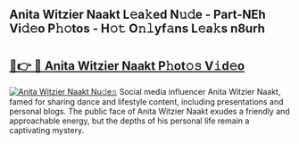 ## Anita Witzier Naakt L𝚎a𝚔ed N𝚞𝚍e - Part-NEh Vi𝚍𝚎o P𝚑𝚘tos - H𝚘𝚝 O𝚗𝚕yf𝚊ns L𝚎a𝚔s n8urh

# <h2><a href="http://kfep8a.oniu.top/?m=Anita+Witzier+Naakt">🔗👉 🔴 Anita Witzier Naakt P𝚑ot𝚘𝚜 V𝚒d𝚎o</a></h2>

[![Anita Witzier Naakt Nu𝚍e𝚜](https://i.imgur.com/0qMVB7G.gif)](http://kfep8a.oniu.top/?m=Anita+Witzier+Naakt)
Social media influencer Anita Witzier Naakt, famed for sharing dance and lifestyle content, including presentations and personal blogs. The public face of Anita Witzier Naakt exudes a friendly and approachable energy, but the depths of his personal life remain a captivating mystery.  
